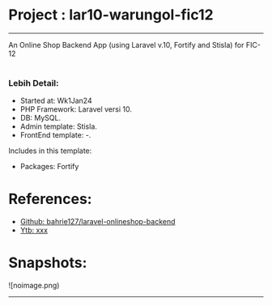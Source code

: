# Project : lar10-warungol-fic12
***************************************************************
An Online Shop Backend App (using Laravel v.10, Fortify and Stisla) for FIC-12<br><br>

### Lebih Detail:
- Started at: Wk1Jan24
- PHP Framework: Laravel versi 10.
- DB: MySQL.
- Admin template: Stisla.
- FrontEnd template: -.
  
Includes in this template:
- Packages: Fortify

# References:
- [Github: bahrie127/laravel-onlineshop-backend](https://github.com/bahrie127/laravel-onlineshop-backend)
- [Ytb: xxx](https://www.youtube.com)

# Snapshots:
![noimage.png)
<hr>
